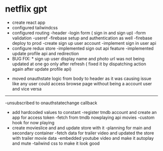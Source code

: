 # netflix gpt

- create react app
- configured tailwindcss
- configured routing
-header
-login form ( sign in and sign up)
-form validation
-useref
-firebase setup and authentication as well
-firebase deploy to prod
-create sign up user account
-implement sign in user api
- configure redux store
-implemented sign out api feature
-implemented update profile api and redirection 
- BUG FIX: * sign up user display name and photo url was not being updated at one go only after refresh ( fixed it by dispatching action again after update profile api)
* moved onauthstate logic from body to header as it was causing issue like any user could access browse page without being a account user and vice versa
- - - - - - - - - 
-unsubscribed to onauthstatechange callback
- add hardcoded values to constant
-register tmdb account and create an app for access token
-fetch from tmdb nowplaying api movies 
-custom hook for now playing 
- create movieslice and and update store with it
-planning for main and secondary container
-fetch data for trailer video and updated the store with trailer movie data
-embedded youtube video and make it autoplay and mute
-tailwind css to make it look good
